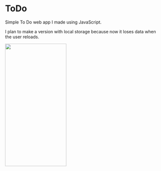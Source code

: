 
# ToDo
Simple To Do web app I made using JavaScript. 

I plan to make a version with local storage because now it loses data when the user reloads. 

<img src = "https://user-images.githubusercontent.com/64794561/116124381-829c1500-a6c4-11eb-8690-f39164f586b9.jpg" width="200" height="400" />
